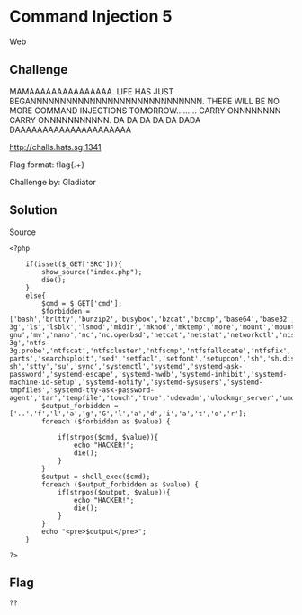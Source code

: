 # Command Injection 5
Web

## Challenge 

MAMAAAAAAAAAAAAAAA. LIFE HAS JUST BEGANNNNNNNNNNNNNNNNNNNNNNNNNNNNN. THERE WILL BE NO MORE COMMAND INJECTIONS TOMORROW......... CARRY ONNNNNNNN CARRY ONNNNNNNNNNN. DA DA DA DA DA DADA DAAAAAAAAAAAAAAAAAAAAA

http://challs.hats.sg:1341

Flag format: flag{.+}

Challenge by: Gladiator

## Solution

Source 

	<?php 

	    if(isset($_GET['SRC'])){
	        show_source("index.php");
	        die();
	    }
	    else{
	        $cmd = $_GET['cmd'];
	        $forbidden = ['bash','brltty','bunzip2','busybox','bzcat','bzcmp','base64','base32','bzdiff','bzegrep','bzexe','bzfgrep','bzgrep','bzip2','bzip2recover','bzless','bzmore','cat','chacl','chgrp','chmod','chown','chvt','cp','cpio','dash','date','dd','df','dir','dmesg','dnsdomainname','domainname','dumpkeys','echo','ed','efibootdump','efibootmgr','egrep','false','fgconsole','fgrep','findmnt','find','fuser','fusermount','getfacl','grep','gunzip','gzexe','gzip','hciconfig','hostname','ip','journalctl','kbd_mode','kill','kmod','less','lessecho','lessfile','lesskey','lesspipe','ln','loadkeys','login','loginctl','lowntfs-3g','ls','lsblk','lsmod','mkdir','mknod','mktemp','more','mount','mountpoint','mt','mt-gnu','mv','nano','nc','nc.openbsd','netcat','netstat','networkctl','nisdomainname','ntfs-3g','ntfs-3g.probe','ntfscat','ntfscluster','ntfscmp','ntfsfallocate','ntfsfix','ntfsinfo','ntfsls','ntfsmove','ntfsrecover','ntfssecaudit','ntfstruncate','ntfsusermap','ntfswipe','open','openvt','pidof','ping','ping4','ping6','plymouth','prettyping','ps','pwd','rbash','readlink','red','rm','rmdir','rnano','run-parts','searchsploit','sed','setfacl','setfont','setupcon','sh','sh.distrib','sleep','ss','static-sh','stty','su','sync','systemctl','systemd','systemd-ask-password','systemd-escape','systemd-hwdb','systemd-inhibit','systemd-machine-id-setup','systemd-notify','systemd-sysusers','systemd-tmpfiles','systemd-tty-ask-password-agent','tar','tempfile','touch','true','udevadm','ulockmgr_server','umount','uname','uncompress','unicode_start','vdir','wdctl','which','whiptail','ypdomainname','zcat','zcmp','zdiff','zegrep','zfgrep','zforce','zgrep','zless','zmore','znew','!','@','#','$','%','^','&','(',')','+','=','{','}','[',']','\\','|','<','<<','>','>>','`','~','``','cat','less','more','head','tail','od','tac','hexdump','echo','touch','usr','>','<','>>','<<','|','$','bash','sh','sed','awk','etc','root','home','var','lib','flag','txt','a','f','l','g','secrets'];
	        $output_forbidden = ['..','f','l','a','g','G','l','a','d','i','a','t','o','r'];
	        foreach ($forbidden as $value) {
	            
	            if(strpos($cmd, $value)){
	                echo "HACKER!";
	                die();
	            }
	        }
	        $output = shell_exec($cmd);
	        foreach ($output_forbidden as $value) {            
	            if(strpos($output, $value)){
	                echo "HACKER!";
	                die();
	            }
	        }
	        echo "<pre>$output</pre>";    
	    }

	?>


## Flag

	??